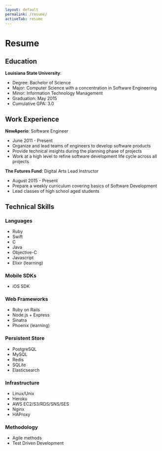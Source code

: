 ```yaml
---
layout: default
permalink: /resume/
activeTab: resume
---
```


# Resume

## Education

__Louisiana State University__: 

- Degree: Bachelor of Science
- Major: Computer Science with a concentration in Software Engineering
- Minor: Information Technology Management
- Graduation: May 2015
- Cumulative GPA: 3.0

## Work Experience

__NewAperio__: Software Engineer

- June 2011 - Present
- Organize and lead teams of engineers to develop software products
- Provide technical insights during the planning phase of projects
- Work at a high level to refine software development life cycle across all projects

__The Futures Fund__: Digital Arts Lead Instructor

- August 2015 - Present
- Prepare a weekly curriculum covering basics of Software Development
- Lead classes of high school aged students

## Technical Skills

### Languages

- Ruby
- Swift
- C
- Java
- Objective-C
- Javascript
- Elixir (learning)

### Mobile SDKs

- iOS SDK

### Web Frameworks

- Ruby on Rails
- Node.js + Express
- Sinatra
- Phoenix (learning)

### Persistent Store

- PostgreSQL
- MySQL
- Redis
- SQLite
- Elasticsearch

### Infrastructure

- Linux/Unix
- Heroku
- AWS EC2/S3/RDS/SNS/SES
- Nginx
- HAProxy

### Methodology

- Agile methods
- Test Driven Development
